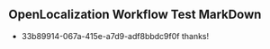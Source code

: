 ## OpenLocalization Workflow Test MarkDown
* 33b89914-067a-415e-a7d9-adf8bbdc9f0f thanks!

<!--HONumber=Oct16_HO3-->


